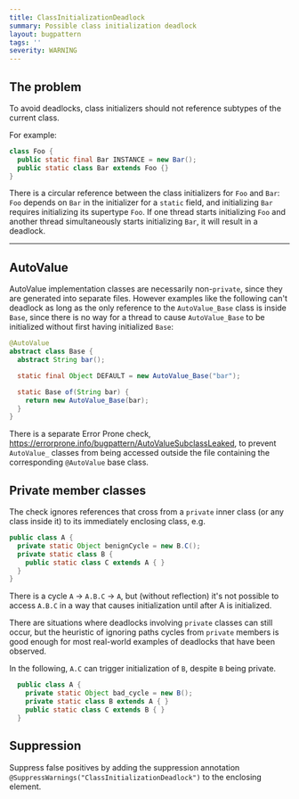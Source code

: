 ```yaml
---
title: ClassInitializationDeadlock
summary: Possible class initialization deadlock
layout: bugpattern
tags: ''
severity: WARNING
---
```


<!--
*** AUTO-GENERATED, DO NOT MODIFY ***
To make changes, edit the @BugPattern annotation or the explanation in docs/bugpattern.
-->


## The problem
To avoid deadlocks, class initializers should not reference subtypes of the
current class.

For example:

```java
class Foo {
  public static final Bar INSTANCE = new Bar();
  public static class Bar extends Foo {}
}
```

There is a circular reference between the class initializers for `Foo` and
`Bar`: `Foo` depends on `Bar` in the initializer for a `static` field, and
initializing `Bar` requires initializing its supertype `Foo`. If one thread
starts initializing `Foo` and another thread simultaneously starts initializing
`Bar`, it will result in a deadlock.

--------------------------------------------------------------------------------

## AutoValue

AutoValue implementation classes are necessarily non-`private`, since they are
generated into separate files. However examples like the following can't
deadlock as long as the only reference to the `AutoValue_Base` class is inside
`Base`, since there is no way for a thread to cause `AutoValue_Base` to be
initialized without first having initialized `Base`:

```java
@AutoValue
abstract class Base {
  abstract String bar();

  static final Object DEFAULT = new AutoValue_Base("bar");

  static Base of(String bar) {
    return new AutoValue_Base(bar);
  }
}
```

There is a separate Error Prone check, https://errorprone.info/bugpattern/AutoValueSubclassLeaked, to
prevent `AutoValue_` classes from being accessed outside the file containing the
corresponding `@AutoValue` base class.

## Private member classes

The check ignores references that cross from a `private` inner class (or any
class inside it) to its immediately enclosing class, e.g.

```java
public class A {
  private static Object benignCycle = new B.C();
  private static class B {
    public static class C extends A { }
  }
}
```

There is a cycle `A` -> `A.B.C` -> `A`, but (without reflection) it's not
possible to access `A.B.C` in a way that causes initialization until after A is
initialized.

There are situations where deadlocks involving `private` classes can still
occur, but the heuristic of ignoring paths cycles from `private` members is good
enough for most real-world examples of deadlocks that have been observed.

In the following, `A.C` can trigger initialization of `B`, despite `B` being
private.

```java
  public class A {
    private static Object bad_cycle = new B();
    private static class B extends A { }
    public static class C extends B { }
  }
```

## Suppression
Suppress false positives by adding the suppression annotation `@SuppressWarnings("ClassInitializationDeadlock")` to the enclosing element.
